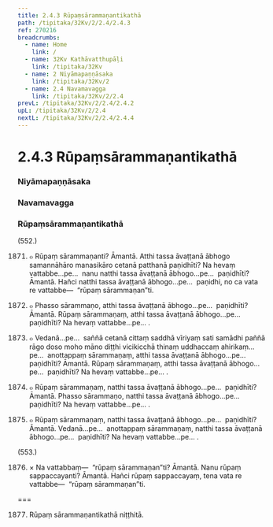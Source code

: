 ```yaml
---
title: 2.4.3 Rūpaṃsārammaṇantikathā
path: /tipitaka/32Kv/2/2.4/2.4.3
ref: 270216
breadcrumbs:
  - name: Home
    link: /
  - name: 32Kv Kathāvatthupāḷi
    link: /tipitaka/32Kv
  - name: 2 Niyāmapaṇṇāsaka
    link: /tipitaka/32Kv/2
  - name: 2.4 Navamavagga
    link: /tipitaka/32Kv/2/2.4
prevL: /tipitaka/32Kv/2/2.4/2.4.2
upL: /tipitaka/32Kv/2/2.4
nextL: /tipitaka/32Kv/2/2.4/2.4.4
---
```


# 2.4.3 Rūpaṃsārammaṇantikathā

### Niyāmapaṇṇāsaka

### Navamavagga

### Rūpaṃsārammaṇantikathā

(552.)

1871. ๐ Rūpaṃ sārammaṇanti? Āmantā. Atthi tassa āvaṭṭanā ābhogo samannāhāro manasikāro cetanā patthanā paṇidhīti? Na hevaṃ vattabbe…pe…  nanu natthi tassa āvaṭṭanā ābhogo…pe…  paṇidhīti? Āmantā. Hañci natthi tassa āvaṭṭanā ābhogo…pe…  paṇidhi, no ca vata re vattabbe—  “rūpaṃ sārammaṇan”ti.

1872. ๐ Phasso sārammaṇo, atthi tassa āvaṭṭanā ābhogo…pe…  paṇidhīti? Āmantā. Rūpaṃ sārammaṇaṃ, atthi tassa āvaṭṭanā ābhogo…pe…  paṇidhīti? Na hevaṃ vattabbe…pe… .

1873. ๐ Vedanā…pe…  saññā cetanā cittaṃ saddhā vīriyaṃ sati samādhi paññā rāgo doso moho māno diṭṭhi vicikicchā thinaṃ uddhaccaṃ ahirikaṃ…pe…  anottappaṃ sārammaṇaṃ, atthi tassa āvaṭṭanā ābhogo…pe…  paṇidhīti? Āmantā. Rūpaṃ sārammaṇaṃ, atthi tassa āvaṭṭanā ābhogo…pe…  paṇidhīti? Na hevaṃ vattabbe…pe… .

1874. ๐ Rūpaṃ sārammaṇaṃ, natthi tassa āvaṭṭanā ābhogo…pe…  paṇidhīti? Āmantā. Phasso sārammaṇo, natthi tassa āvaṭṭanā ābhogo…pe…  paṇidhīti? Na hevaṃ vattabbe…pe… .

1875. ๐ Rūpaṃ sārammaṇaṃ, natthi tassa āvaṭṭanā ābhogo…pe…  paṇidhīti? Āmantā. Vedanā…pe…  anottappaṃ sārammaṇaṃ, natthi tassa āvaṭṭanā ābhogo…pe…  paṇidhīti? Na hevaṃ vattabbe…pe… .

(553.)

1876. × Na vattabbaṃ—  “rūpaṃ sārammaṇan”ti? Āmantā. Nanu rūpaṃ sappaccayanti? Āmantā. Hañci rūpaṃ sappaccayaṃ, tena vata re vattabbe—  “rūpaṃ sārammaṇan”ti.

===

1877. Rūpaṃ sārammaṇantikathā niṭṭhitā.




